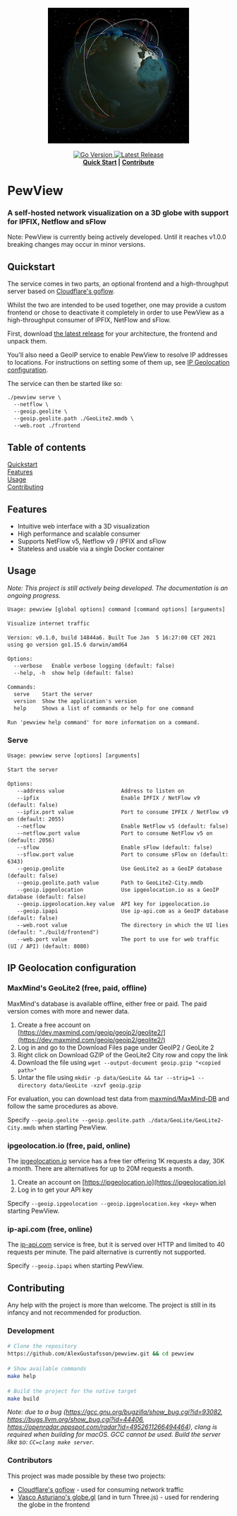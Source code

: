 <p align="center">
  <img src=".github/banner.png" alt="Banner">
</p>
<p align="center">
  <a href="https://github.com/AlexGustafsson/pewview/blob/master/go.mod">
    <img src="https://shields.io/github/go-mod/go-version/AlexGustafsson/pewview" alt="Go Version" />
  </a>
  <a href="https://github.com/AlexGustafsson/pewview/releases">
    <img src="https://flat.badgen.net/github/release/AlexGustafsson/pewview" alt="Latest Release" />
  </a>
  <br>
  <strong><a href="#quickstart">Quick Start</a> | <a href="#contribute">Contribute</a> </strong>
</p>

# PewView
### A self-hosted network visualization on a 3D globe with support for IPFIX, Netflow and sFlow

Note: PewView is currently being actively developed. Until it reaches v1.0.0 breaking changes may occur in minor versions.

## Quickstart
<a name="quickstart"></a>

The service comes in two parts, an optional frontend and a high-throughput server based on [Cloudflare's goflow](https://github.com/cloudflare/goflow).

Whilst the two are intended to be used together, one may provide a custom frontend or chose to deactivate it completely in order to use PewView as a high-throughput consumer of IPFIX, NetFlow and sFlow.

First, download [the latest release](https://github.com/AlexGustafsson/pewview/releases) for your architecture, the frontend and unpack them.

You'll also need a GeoIP service to enable PewView to resolve IP addresses to locations. For instructions on setting some of them up, see [IP Geolocation configuration](#geoip).

The service can then be started like so:

```
./pewview serve \
  --netflow \
  --geoip.geolite \
  --geoip.geolite.path ./GeoLite2.mmdb \
  --web.root ./frontend
```

## Table of contents

[Quickstart](#quickstart)<br/>
[Features](#features)<br />
[Usage](#usage)<br />
[Contributing](#contributing)

<a id="features"></a>
## Features

* Intuitive web interface with a 3D visualization
* High performance and scalable consumer
* Supports NetFlow v5, Netflow v9 / IPFIX and sFlow
* Stateless and usable via a single Docker container

## Usage
<a name="usage"></a>

_Note: This project is still actively being developed. The documentation is an ongoing progress._

```
Usage: pewview [global options] command [command options] [arguments]

Visualize internet traffic

Version: v0.1.0, build 14844a6. Built Tue Jan  5 16:27:00 CET 2021 using go version go1.15.6 darwin/amd64

Options:
  --verbose   Enable verbose logging (default: false)
  --help, -h  show help (default: false)

Commands:
  serve    Start the server
  version  Show the application's version
  help     Shows a list of commands or help for one command

Run 'pewview help command' for more information on a command.
```

### Serve

```
Usage: pewview serve [options] [arguments]

Start the server

Options:
   --address value                  Address to listen on
   --ipfix                          Enable IPFIX / NetFlow v9 (default: false)
   --ipfix.port value               Port to consume IPFIX / NetFlow v9 on (default: 2055)
   --netflow                        Enable NetFlow v5 (default: false)
   --netflow.port value             Port to consume NetFlow v5 on (default: 2056)
   --sflow                          Enable sFlow (default: false)
   --sflow.port value               Port to consume sFlow on (default: 6343)
   --geoip.geolite                  Use GeoLite2 as a GeoIP database (default: false)
   --geoip.geolite.path value       Path to GeoLite2-City.mmdb
   --geoip.ipgeolocation            Use ipgeolocation.io as a GeoIP database (default: false)
   --geoip.ipgeolocation.key value  API key for ipgeolocation.io
   --geoip.ipapi                    Use ip-api.com as a GeoIP database (default: false)
   --web.root value                 The directory in which the UI lies (default: "./build/frontend")
   --web.port value                 The port to use for web traffic (UI / API) (default: 8080)
```

## IP Geolocation configuration
<a name="geoip"></a>

### MaxMind's GeoLite2 (free, paid, offline)

MaxMind's database is available offline, either free or paid. The paid version comes with more and newer data.

1. Create a free account on [https://dev.maxmind.com/geoip/geoip2/geolite2/](https://dev.maxmind.com/geoip/geoip2/geolite2/)
2. Log in and go to the Download Files page under GeoIP2 / GeoLite 2
3. Right click on Download GZIP of the GeoLite2 City row and copy the link
4. Download the file using `wget --output-document geoip.gzip "<copied path>"`
5. Untar the file using `mkdir -p data/GeoLite && tar --strip=1 --directory data/GeoLite -xzvf geoip.gzip`

For evaluation, you can download test data from [maxmind/MaxMind-DB](https://github.com/maxmind/MaxMind-DB/blob/c46c33c3c598c648013e2aa7458f8492f4ecfcce/test-data/GeoIP2-City-Test.mmdb) and follow the same procedures as above.

Specify `--geoip.geolite --geoip.geolite.path ./data/GeoLite/GeoLite2-City.mmdb` when starting PewView.

### ipgeolocation.io (free, paid, online)

The [ipgeolocation.io](https://ipgeolocation.io) service has a free tier offering 1K requests a day, 30K a month. There are alternatives for up to 20M requests a month.

1. Create an account on [https://ipgeolocation.io](https://ipgeolocation.io)
2. Log in to get your API key

Specify `--geoip.ipgeolocation --geoip.ipgeolocation.key <key>` when starting PewView.

### ip-api.com (free, online)

The [ip-api.com](https://ip-api.com) service is free, but it is served over HTTP and limited to 40 requests per minute. The paid alternative is currently not supported.

Specify `--geoip.ipapi` when starting PewView.

## Contributing
<a name="contributing"></a>

Any help with the project is more than welcome. The project is still in its infancy and not recommended for production.

### Development

```sh
# Clone the repository
https://github.com/AlexGustafsson/pewview.git && cd pewview

# Show available commands
make help

# Build the project for the native target
make build
```

_Note: due to a bug (https://gcc.gnu.org/bugzilla/show_bug.cgi?id=93082, https://bugs.llvm.org/show_bug.cgi?id=44406, https://openradar.appspot.com/radar?id=4952611266494464), clang is required when building for macOS. GCC cannot be used. Build the server like so: `CC=clang make server`._

### Contributors

This project was made possible by these two projects:

* [Cloudflare's goflow](https://github.com/cloudflare/goflow) - used for consuming network traffic
* [Vasco Asturiano's globe.gl](https://github.com/vasturiano/globe.gl) (and in turn Three.js) - used for rendering the globe in the frontend
